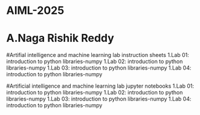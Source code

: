 # AIML-2025
# A.Naga Rishik Reddy 
#Artifial intelligence and machine learning lab instruction sheets
1.Lab 01: introduction to python libraries-numpy
1.Lab 02: introduction to python libraries-numpy
1.Lab 03: introduction to python libraries-numpy
1.Lab 04: introduction to python libraries-numpy

#Artificial intelligence and machine learning lab jupyter notebooks
1.Lab 01: introduction to python libraries-numpy
1.Lab 02: introduction to python libraries-numpy
1.Lab 03: introduction to python libraries-numpy
1.Lab 04: introduction to python libraries-numpy
